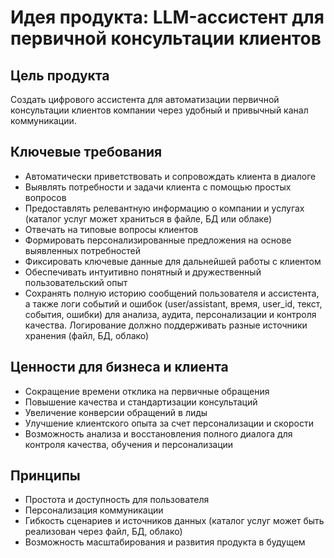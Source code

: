 # Идея продукта: LLM-ассистент для первичной консультации клиентов

## Цель продукта
Создать цифрового ассистента для автоматизации первичной консультации клиентов компании через удобный и привычный канал коммуникации.

## Ключевые требования
- Автоматически приветствовать и сопровождать клиента в диалоге
- Выявлять потребности и задачи клиента с помощью простых вопросов
- Предоставлять релевантную информацию о компании и услугах (каталог услуг может храниться в файле, БД или облаке)
- Отвечать на типовые вопросы клиентов
- Формировать персонализированные предложения на основе выявленных потребностей
- Фиксировать ключевые данные для дальнейшей работы с клиентом
- Обеспечивать интуитивно понятный и дружественный пользовательский опыт
- Сохранять полную историю сообщений пользователя и ассистента, а также логи событий и ошибок (user/assistant, время, user_id, текст, события, ошибки) для анализа, аудита, персонализации и контроля качества. Логирование должно поддерживать разные источники хранения (файл, БД, облако)

## Ценности для бизнеса и клиента
- Сокращение времени отклика на первичные обращения
- Повышение качества и стандартизации консультаций
- Увеличение конверсии обращений в лиды
- Улучшение клиентского опыта за счет персонализации и скорости
- Возможность анализа и восстановления полного диалога для контроля качества, обучения и персонализации

## Принципы
- Простота и доступность для пользователя
- Персонализация коммуникации
- Гибкость сценариев и источников данных (каталог услуг может быть реализован через файл, БД, облако)
- Возможность масштабирования и развития продукта в будущем 